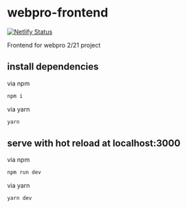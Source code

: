 # webpro-frontend

[![Netlify Status](https://api.netlify.com/api/v1/badges/cb03dc7f-94b8-4f53-88e9-406cb3b68cdd/deploy-status)](https://app.netlify.com/sites/melodic-parfait-4d9921/deploys)

Frontend for webpro 2/21 project

## install dependencies

via npm

```bash
npm i
```

via yarn

```bash
yarn
```

## serve with hot reload at localhost:3000

via npm

```bash
npm run dev
```

via yarn

```bash
yarn dev
```

